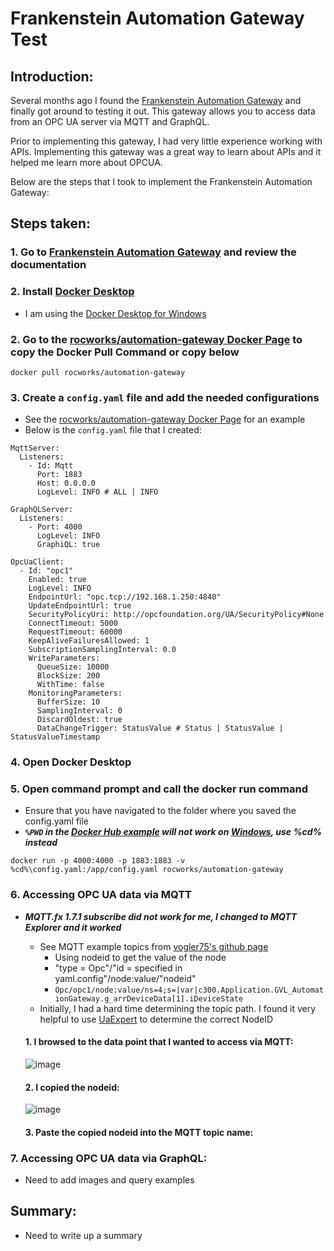 # Frankenstein Automation Gateway Test

## Introduction:
Several months ago I found the [Frankenstein Automation Gateway](https://github.com/vogler75/automation-gateway) and finally got around to testing it out. This gateway allows you to access data from an OPC UA server via MQTT and GraphQL.

Prior to implementing this gateway, I had very little experience working with APIs. Implementing this gateway was a great way to learn about APIs and it helped me learn more about OPCUA.

Below are the steps that I took to implement the Frankenstein Automation Gateway:

## Steps taken:
### 1. Go to [Frankenstein Automation Gateway](https://github.com/vogler75/automation-gateway) and review the documentation
### 2. Install [Docker Desktop](https://docs.docker.com/desktop/)
- I am using the [Docker Desktop for Windows](https://docs.docker.com/desktop/windows/install/)
### 2. Go to the [rocworks/automation-gateway Docker Page](https://hub.docker.com/r/rocworks/automation-gateway) to copy the Docker Pull Command or copy below

```
docker pull rocworks/automation-gateway
```

### 3. Create a `config.yaml` file and add the needed configurations
- See the [rocworks/automation-gateway Docker Page](https://hub.docker.com/r/rocworks/automation-gateway) for an example
- Below is the `config.yaml` file that I created:

```
MqttServer:
  Listeners:
    - Id: Mqtt
      Port: 1883
      Host: 0.0.0.0
      LogLevel: INFO # ALL | INFO

GraphQLServer:
  Listeners:
    - Port: 4000
      LogLevel: INFO
      GraphiQL: true

OpcUaClient:
  - Id: "opc1"
    Enabled: true
    LogLevel: INFO
    EndpointUrl: "opc.tcp://192.168.1.250:4840"
    UpdateEndpointUrl: true
    SecurityPolicyUri: http://opcfoundation.org/UA/SecurityPolicy#None
    ConnectTimeout: 5000
    RequestTimeout: 60000
    KeepAliveFailuresAllowed: 1
    SubscriptionSamplingInterval: 0.0
    WriteParameters:
      QueueSize: 10000
      BlockSize: 200
      WithTime: false
    MonitoringParameters:
      BufferSize: 10
      SamplingInterval: 0
      DiscardOldest: true
      DataChangeTrigger: StatusValue # Status | StatusValue | StatusValueTimestamp
```

### 4. Open Docker Desktop 
### 5. Open command prompt and call the docker run command 
- Ensure that you have navigated to the folder where you saved the config.yaml file
- ***`%PWD` in the [Docker Hub example](https://hub.docker.com/r/rocworks/automation-gateway) will not work on [Windows](https://docs.docker.com/desktop/windows/troubleshoot/#path-conversion-on-windows), use %cd% instead***

```
docker run -p 4000:4000 -p 1883:1883 -v %cd%\config.yaml:/app/config.yaml rocworks/automation-gateway
```

### 6. Accessing OPC UA data via MQTT 
- ***MQTT.fx 1.7.1 subscribe did not work for me, I changed to MQTT Explorer and it worked***
  - See MQTT example topics from [vogler75's github page](https://github.com/vogler75/automation-gateway#example-topics)
    - Using nodeid to get the value of the node
    - "type = Opc"/"id = specified in yaml.config"/node:value/"nodeid"
    - `Opc/opc1/node:value/ns=4;s=|var|c300.Application.GVL_AutomationGateway.g_arrDeviceData[1].iDeviceState`
  - Initially, I had a hard time determining the topic path. I found it very helpful to use [UaExpert](https://www.unified-automation.com/downloads/opc-ua-clients.html) to determine the correct NodeID
  #### 1. I browsed to the data point that I wanted to access via MQTT:
  
  ![image](https://user-images.githubusercontent.com/48938478/138560344-276bec60-8600-493f-852f-674d9affc82a.png)
  
  #### 2. I copied the nodeid:
  
  ![image](https://user-images.githubusercontent.com/48938478/138560375-af96ef61-bc35-415f-8f7f-96402d9d92be.png)
  
  #### 3. Paste the copied nodeid into the MQTT topic name:

### 7. Accessing OPC UA data via GraphQL:
  - Need to add images and query examples

## Summary:
  - Need to write up a summary
